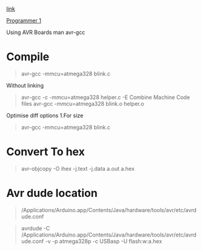 
[link](http://ww1.microchip.com/downloads/en/DeviceDoc/Atmel-7810-Automotive-Microcontrollers-ATmega328P_Datasheet.pdf)

[Programmer 1](http://hub360.com.ng/product/usbisp-avr-programmer/)

Using AVR Boards
man avr-gcc
# Compile
>avr-gcc -mmcu=atmega328 blink.c

Without linking 
>avr-gcc -c -mmcu=atmega328 helper.c
-E 
Combine Machine Code files
>avr-gcc -mmcu=atmega328 blink.o helper.o

Optimise diff options 
1.For size
>avr-gcc -mmcu=atmega328 blink.c
# Convert To hex
>avr-objcopy -O ihex -j.text -j.data a.out a.hex 

# Avr dude location
>/Applications/Arduino.app/Contents/Java/hardware/tools/avr/etc/avrdude.conf


>avrdude -C /Applications/Arduino.app/Contents/Java/hardware/tools/avr/etc/avrdude.conf -v -p atmega328p -c USBasp -U flash:w:a.hex